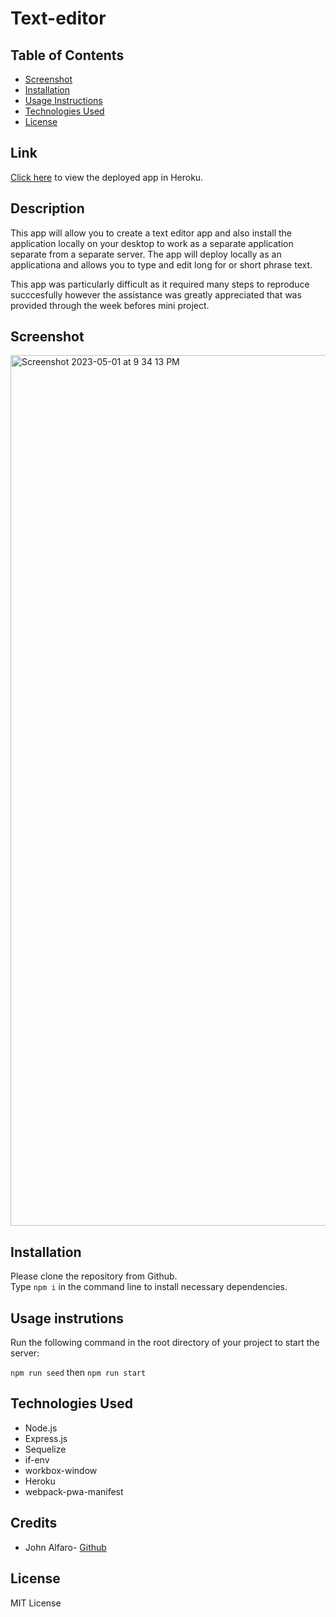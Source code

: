 # Text-editor

## Table of Contents

* [Screenshot](#screenshot)
* [Installation](#installation)
* [Usage Instructions](#usage-instructions)
* [Technologies Used](#technologies-used)
* [License](#license)

## Link  

[Click here](https://drive.google.com/file/d/1FwqroNl6k0kIALQqgvT6Fs2nXxeJ-ZC4/view) to view the deployed app in Heroku.   

## Description  

This app will allow you to create a text editor app and also install the application locally on your desktop to work as a separate application separate from a separate server. The app will deploy locally as an applicationa and allows you to type and edit long for or short phrase text.

This app was particularly difficult as it required many steps to reproduce succcesfully however the assistance was greatly appreciated that was provided through the week befores mini project. 

## Screenshot  

<img width="1393" alt="Screenshot 2023-05-01 at 9 34 13 PM" src="https://user-images.githubusercontent.com/118412985/235567831-67f68f4d-1516-443d-88f5-a00e7fb5f68d.png">


## Installation

Please clone the repository from Github.    
Type `npm i` in the command line to install necessary dependencies. 
  

## Usage instrutions

Run the following command in the root directory of your project to start the server:
  
`npm run seed` then `npm run start`

## Technologies Used    

* Node.js
* Express.js
* Sequelize
* if-env
* workbox-window
* Heroku
* webpack-pwa-manifest


## Credits

* John Alfaro- [Github](https://github.com/jdalfaro4) 

## License

MIT License